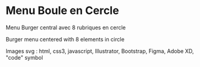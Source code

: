 # Menu Boule en Cercle

Menu Burger central avec 8 rubriques en cercle

Burger menu centered with 8 elements in circle

Images svg : html, css3, javascript, Illustrator, Bootstrap, Figma, Adobe XD, "code" symbol
